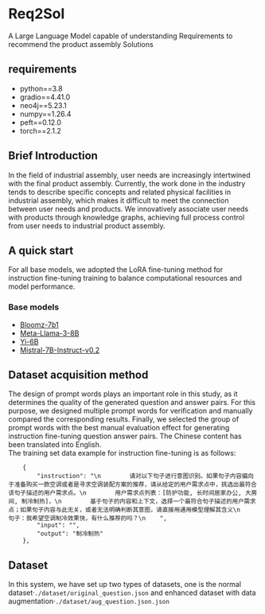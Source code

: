 # Req2Sol
A Large Language Model capable of understanding Requirements to recommend the product assembly Solutions
## requirements
- python==3.8 <br>
- gradio==4.41.0 <br>
- neo4j==5.23.1 <br>
- numpy==1.26.4 <br>
- peft==0.12.0 <br>
- torch==2.1.2 <br>
## Brief Introduction
In the field of industrial assembly, user needs are increasingly intertwined with the final product assembly. Currently, the work done in the industry tends to describe specific concepts and related physical facilities in industrial assembly, which makes it difficult to meet the connection between user needs and products. We innovatively associate user needs with products through knowledge graphs, achieving full process control from user needs to industrial product assembly.
## A quick start
For all base models, we adopted the LoRA fine-tuning method for instruction fine-tuning training to balance computational resources and model performance. <br>
### Base models
- [Bloomz-7b1](https://huggingface.co/bigscience/bloomz-7b1)
- [Meta-Llama-3-8B](https://modelscope.cn/models/LLM-Research/Meta-Llama-3-8B)
- [Yi-6B](https://modelscope.cn/models/01ai/Yi-6B)
- [Mistral-7B-Instruct-v0.2](https://modelscope.cn/models/AI-ModelScope/Mistral-7B-Instruct-v0.2)
## Dataset acquisition method
The design of prompt words plays an important role in this study, as it determines the quality of the generated question and answer pairs. For this purpose, we designed multiple prompt words for verification and manually compared the corresponding results. Finally, we selected the group of prompt words with the best manual evaluation effect for generating instruction fine-tuning question answer pairs. The Chinese content has been translated into English. <br>
The training set data example for instruction fine-tuning is as follows: <br>

```
    {
        "instruction": "\n        请对以下句子进行意图识别。如果句子内容偏向于准备购买一款空调或者是寻求空调装配方案的推荐，请从给定的用户需求点中，挑选出最符合该句子描述的用户需求点。\n        用户需求点列表：[防护功能, 长时间居家办公, 大房间, 制冷制热]，\n        基于句子的内容和上下文，选择一个最符合句子描述的用户需求点；如果句子内容与此无关，或者无法明确判断其意图，请直接用通用模型理解其含义\n        句子：我希望空调制冷效果快，有什么推荐的吗？\n    ",
        "input": "",
        "output": "制冷制热"
    },
```

## Dataset
In this system, we have set up two types of datasets, one is the normal dataset·`./dataset/original_question.json` and enhanced dataset with data augmentation·`./dataset/aug_question.json.json`

##



